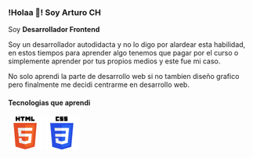### !Holaa 👋! Soy Arturo CH

<p align="">Soy <strong>Desarrollador Frontend</strong></p>

<p>Soy un desarrollador autodidacta y no lo digo por alardear esta habilidad, en estos tiempos para aprender algo tenemos que pagar por el curso o simplemente aprender por tus propios medios y este fue mi caso.</p>
<p>No solo aprendi la parte de desarrollo web si no tambien diseño grafico pero finalmente me decidi centrarme en desarrollo web.</p>

#### Tecnologias que aprendi

<p>
    <img src="https://raw.githubusercontent.com/arturo1997/arturo1997/main/html-icon.png" />
    <img src="https://raw.githubusercontent.com/arturo1997/arturo1997/main/css-icon.png" />
</p>

